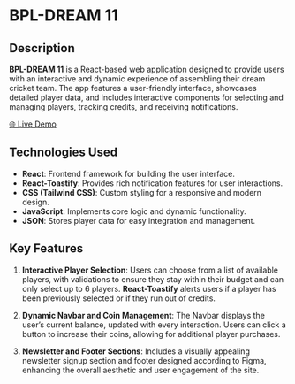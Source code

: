 # BPL-DREAM 11

## Description
**BPL-DREAM 11** is a React-based web application designed to provide users with an interactive and dynamic experience of assembling their dream cricket team. The app features a user-friendly interface, showcases detailed player data, and includes interactive components for selecting and managing players, tracking credits, and receiving notifications.

[🌐 Live Demo](https://lighthearted-hotteok-329dd1.netlify.app/) &nbsp;

## Technologies Used
- **React**: Frontend framework for building the user interface.
- **React-Toastify**: Provides rich notification features for user interactions.
- **CSS (Tailwind CSS)**: Custom styling for a responsive and modern design.
- **JavaScript**: Implements core logic and dynamic functionality.
- **JSON**: Stores player data for easy integration and management.

## Key Features
1. **Interactive Player Selection**: Users can choose from a list of available players, with validations to ensure they stay within their budget and can only select up to 6 players. **React-Toastify** alerts users if a player has been previously selected or if they run out of credits.

2. **Dynamic Navbar and Coin Management**: The Navbar displays the user’s current balance, updated with every interaction. Users can click a button to increase their coins, allowing for additional player purchases.

3. **Newsletter and Footer Sections**: Includes a visually appealing newsletter signup section and footer designed according to Figma, enhancing the overall aesthetic and user engagement of the site.
